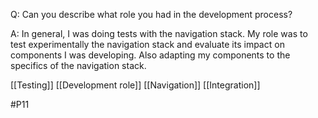 Q: Can you describe what role you had in the development process?

A: In general, I was doing tests with the navigation stack. My role was to test experimentally the navigation stack and evaluate its impact on components I was developing. Also adapting my components to the specifics of the navigation stack.

[[Testing]]
[[Development role]]
[[Navigation]]
[[Integration]]

#P11 